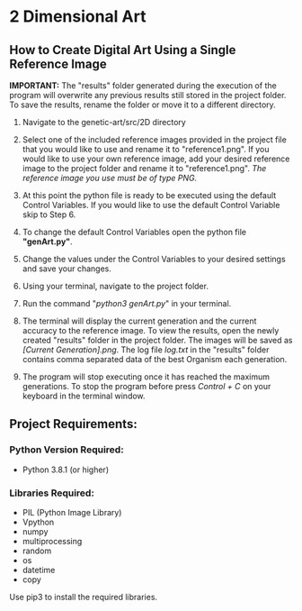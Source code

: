 # 2 Dimensional Art
## How to Create Digital Art Using a Single Reference Image

**IMPORTANT:** The "results" folder generated during the execution of the program will overwrite any previous results still stored in the project folder. To save the results, rename the folder or move it to a different directory.

1. Navigate to the genetic-art/src/2D directory

2. Select one of the included reference images provided in the project file that you would like to use and rename it to "reference1.png". If you would like to use your own reference image, add your desired reference image to the project folder and rename it to "reference1.png". *The reference image you use must be of type PNG.*

3. At this point the python file is ready to be executed using the default Control Variables. If you would like to use the default Control Variable skip to Step 6.

4. To change the default Control Variables open the python file **"genArt.py"**.

5. Change the values under the Control Variables to your desired settings and save your changes.

6. Using your terminal, navigate to the project folder.

7. Run the command "*python3 genArt.py*" in your terminal.

8. The terminal will display the current generation and the current accuracy to the reference image. To view the results, open the newly created "results" folder in the project folder. The images will be saved as *[Current Generation].png*. The log file *log.txt* in the "results" folder contains comma separated data of the best Organism each generation.

9. The program will stop executing once it has reached the maximum generations. To stop the program before press *Control + C* on your keyboard in the terminal window.


## Project Requirements:

### Python Version Required:
- Python 3.8.1 (or higher)

### Libraries Required:
- PIL (Python Image Library)
- Vpython
- numpy
- multiprocessing
- random
- os
- datetime
- copy

Use pip3 to install the required libraries.
